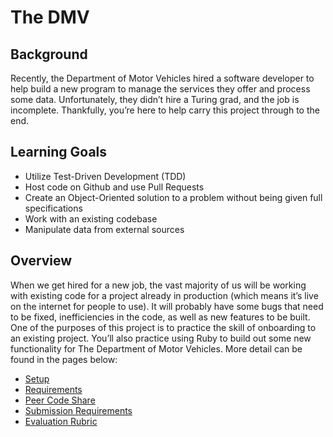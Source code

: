 The DMV
=======

Background
----------

Recently, the Department of Motor Vehicles hired a software developer to help build a new program to manage the services they offer and process some data. Unfortunately, they didn’t hire a Turing grad, and the job is incomplete. Thankfully, you’re here to help carry this project through to the end.

Learning Goals
--------------

*   Utilize Test-Driven Development (TDD)
*   Host code on Github and use Pull Requests
*   Create an Object-Oriented solution to a problem without being given full specifications
*   Work with an existing codebase
*   Manipulate data from external sources

Overview
--------

When we get hired for a new job, the vast majority of us will be working with existing code for a project already in production (which means it’s live on the internet for people to use). It will probably have some bugs that need to be fixed, inefficiencies in the code, as well as new features to be built. One of the purposes of this project is to practice the skill of onboarding to an existing project. You’ll also practice using Ruby to build out some new functionality for The Department of Motor Vehicles. More detail can be found in the pages below:

*   [Setup](https://backend.turing.edu/module1/projects/dmv/setup)
*   [Requirements](https://backend.turing.edu/module1/projects/dmv/requirements)
*   [Peer Code Share](https://backend.turing.edu/module1/projects/dmv/peer_code_share)
*   [Submission Requirements](https://backend.turing.edu/module1/projects/dmv/submission)
*   [Evaluation Rubric](https://backend.turing.edu/module1/projects/dmv/rubric)



